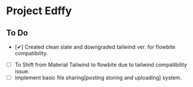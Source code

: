 # Project Edffy


## To Do

- [✔] Created clean slate and downgraded tailwind ver. for flowbite compatibility.
- [ ] To Shift from Material Tailwind to flowbite due to tailwind compatibility issue.
- [ ] Implement basic file sharing[posting storing and uploading] system.